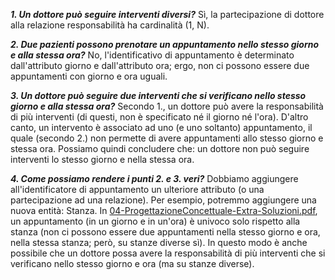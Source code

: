 ***1. Un dottore può seguire interventi diversi?***
Sì, la partecipazione di dottore alla relazione responsabilità ha cardinalità (1, N).

***2. Due pazienti possono prenotare un appuntamento nello stesso giorno e alla stessa ora?***
No, l'identificativo di appuntamento è determinato dall'attributo giorno e dall'attributo ora; ergo, non ci possono essere due appuntamenti con giorno e ora uguali.

***3. Un dottore può seguire due interventi che si verificano nello stesso giorno e alla stessa ora?***
Secondo 1., un dottore può avere la responsabilità di più interventi (di questi, non è specificato né il giorno né l'ora).
D'altro canto, un intervento è associato ad uno (e uno soltanto) appuntamento, il quale (secondo 2.) non permette di avere appuntamenti allo stesso giorno e stessa ora.
Possiamo quindi concludere che: un dottore non può seguire interventi lo stesso giorno e nella stessa ora.

***4. Come possiamo rendere i punti 2. e 3. veri?***
Dobbiamo aggiungere all'identificatore di appuntamento un ulteriore attributo (o una partecipazione ad una relazione). Per esempio, potremmo aggiungere una nuova entità: Stanza. In [04-ProgettazioneConcettuale-Extra-Soluzioni.pdf](https://github.com/josephgiovanelli/2022-fitstic-database/blob/main/exercises/04-ProgettazioneConcettuale-Extra-Soluzioni.pdf), un appuntamento (in un giorno e in un'ora) è univoco solo rispetto alla stanza (non ci possono essere due appuntamenti nella stesso giorno e ora, nella stessa stanza; però, su stanze diverse sì).
In questo modo è anche possibile che un dottore possa avere la responsabilità di più interventi che si verificano nello stesso giorno e ora (ma su stanze diverse).

